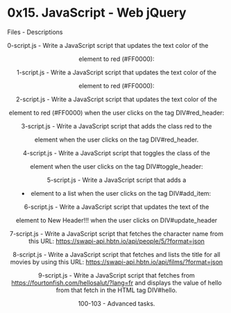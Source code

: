 # 0x15. JavaScript - Web jQuery


Files - Descriptions


0-script.js - Write a JavaScript script that updates the text color of the <header> element to red (#FF0000):


1-script.js - Write a JavaScript script that updates the text color of the <header> element to red (#FF0000):


2-script.js - Write a JavaScript script that updates the text color of the <header> element to red (#FF0000) when the user clicks on the tag DIV#red_header:


3-script.js - Write a JavaScript script that adds the class red to the <header> element when the user clicks on the tag DIV#red_header.


4-script.js - Write a JavaScript script that toggles the class of the <header> element when the user clicks on the tag DIV#toggle_header:


5-script.js - Write a JavaScript script that adds a <li> element to a list when the user clicks on the tag DIV#add_item:


6-script.js - Write a JavaScript script that updates the text of the <header> element to New Header!!! when the user clicks on DIV#update_header


7-script.js - Write a JavaScript script that fetches the character name from this URL: https://swapi-api.hbtn.io/api/people/5/?format=json


8-script.js - Write a JavaScript script that fetches and lists the title for all movies by using this URL: https://swapi-api.hbtn.io/api/films/?format=json


9-script.js - Write a JavaScript script that fetches from https://fourtonfish.com/hellosalut/?lang=fr and displays the value of hello from that fetch in the HTML tag DIV#hello.


100-103 - Advanced tasks.
